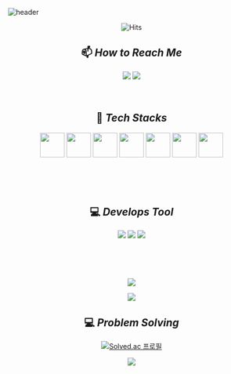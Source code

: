 
![header](https://capsule-render.vercel.app/api?color=random&type=waving&fontSize=40&fontAlign=20&fontAlignY=30&fontColor=ffffff&animation=fadeIn&&descSize=30&height=300&text=𝐻𝒾%20𝐼'𝓂%20𝐿𝑒𝑒&desc=𝒥𝓊𝓃𝒾𝑜𝓇%20𝒟𝑒𝓋𝑒𝓁𝑜𝓅𝑒𝓇%20𝒻𝓇𝑜𝓂%20𝒮𝑒𝑜𝓊𝓁%20𝑅𝑒𝓅𝓊𝓁𝒾𝒸%20𝑜𝒻%20𝒦𝑜𝓇𝑒𝒶&section=header)
<!-- <img src="https://raw.githubusercontent.com/MartinHeinz/MartinHeinz/master/wave.gif" width="30px"> -->

<div align=center>

![Hits](https://hits.seeyoufarm.com/api/count/incr/badge.svg?url=https%3A%2F%2Fgithub.com%2FJSL107&count_bg=%2325BC84&title_bg=%23555555&icon=&icon_color=%23A02626&title=number+of+visitors&edge_flat=false)

## 📫 *How to Reach Me*
<p>
<a href = "mailto:juneseok0107@naver.com"> <img src ="https://img.shields.io/badge/naver-00C300?style=for-the-badge&logo=naver&logoColor=white"/></a> 
<a href = "mailto:juneseok81@gmail.com"> <img src="https://img.shields.io/badge/Gmail-D14836?style=for-the-badge&logo=gmail&logoColor=white"/></a>
<br><br><br>
</p>

## :muscle: *Tech Stacks*
<p>
  
<img src="https://cdn.jsdelivr.net/gh/devicons/devicon/icons/react/react-original-wordmark.svg" width="50" height="50"/>
<img src="https://cdn.jsdelivr.net/gh/devicons/devicon/icons/spring/spring-original.svg" width="50" height="50"/>
<img src="https://cdn.jsdelivr.net/gh/devicons/devicon/icons/java/java-original-wordmark.svg" width="50" height="50"/>
<img src="https://cdn.jsdelivr.net/gh/devicons/devicon/icons/javascript/javascript-original.svg" width="50" height="50"/>
<img src="https://cdn.jsdelivr.net/gh/devicons/devicon/icons/html5/html5-original.svg" width="50" height="50"/>
<img src="https://cdn.jsdelivr.net/gh/devicons/devicon/icons/css3/css3-original.svg" width="50" height="50"/>
<img src="https://encrypted-tbn0.gstatic.com/images?q=tbn:ANd9GcS--P7DopDP2NLM6ugIUxF0l4B6PxL2DAA-uQ&usqp=CAU" width="50" height="50"/>
  
</p>
<br><br><br>

## :computer: *Develops Tool*
<!--tool-->
<p>
<img src="https://img.shields.io/badge/Eclipse-2C2255?style=for-the-badge&logo=eclipse&logoColor=white" />
<img src="https://img.shields.io/badge/Visual_Studio_Code-0078D4?style=for-the-badge&logo=visual%20studio%20code&logoColor=white" />
<img src="https://img.shields.io/badge/IntelliJ_IDEA-000000.svg?style=for-the-badge&logo=intellij-idea&logoColor=white"/>
</p>
<br><br><br>


<!-- status bar -->
  <p>
  <img src="https://github-readme-stats.vercel.app/api?username=JSL107&layout=compact&show_icons=true&theme=maroongold&hide_border=true" />
  </p>
  <p>
  <img src="https://github-readme-stats.vercel.app/api/top-langs/?username=JSL107&layout=compact&theme=maroongold&hide_border=true" />
  </p>
  
  ## :computer: *Problem Solving*

[![Solved.ac
프로필](http://mazassumnida.wtf/api/v2/generate_badge?boj=juneseok0107)](https://solved.ac/juneseok0107)
  
  <p>
    <img src="http://mazandi.herokuapp.com/api?handle=juneseok0107&theme=dark"/>
  </p>
    
    
  </div>
  


